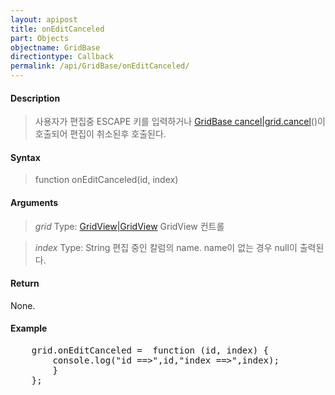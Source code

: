 ```yaml
---
layout: apipost
title: onEditCanceled
part: Objects
objectname: GridBase
directiontype: Callback
permalink: /api/GridBase/onEditCanceled/
---
```



#### Description

> 사용자가 편집중 ESCAPE 키를 입력하거나 [GridBase cancel|grid.cancel](/api/GridBase/)()이 호출되어 편집이 취소된후 호출된다.

#### Syntax

> function onEditCanceled(id, index)

#### Arguments

> *grid*
> Type: [GridView|GridView](/api/GridBase/)
> GridView 컨트롤

> *index*
> Type: String
> 편집 중인 칼럼의 name. name이 없는 경우 null이 출력된다.

#### Return

None.

#### Example

<pre class="prettyprint">
    grid.onEditCanceled =  function (id, index) {
        console.log("id ==>",id,"index ==>",index);
        }
    };
</pre>

